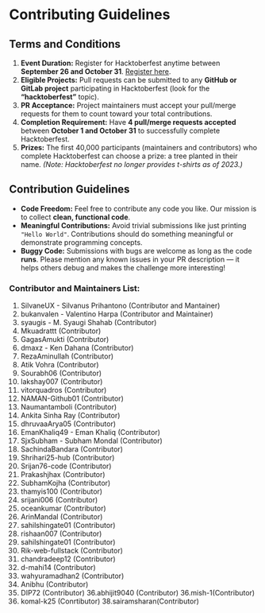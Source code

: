# Contributing Guidelines

## Terms and Conditions

1. **Event Duration:** Register for Hacktoberfest anytime between **September 26 and October 31**. [Register here](https://hacktoberfest.com/).  
2. **Eligible Projects:** Pull requests can be submitted to any **GitHub or GitLab project** participating in Hacktoberfest (look for the **“hacktoberfest”** topic).  
3. **PR Acceptance:** Project maintainers must accept your pull/merge requests for them to count toward your total contributions.  
4. **Completion Requirement:** Have **4 pull/merge requests accepted** between **October 1 and October 31** to successfully complete Hacktoberfest.  
5. **Prizes:** The first 40,000 participants (maintainers and contributors) who complete Hacktoberfest can choose a prize: a tree planted in their name. *(Note: Hacktoberfest no longer provides t-shirts as of 2023.)*  

## Contribution Guidelines

- **Code Freedom:** Feel free to contribute any code you like. Our mission is to collect **clean, functional code**.  
- **Meaningful Contributions:** Avoid trivial submissions like just printing `"Hello World"`. Contributions should do something meaningful or demonstrate programming concepts.  
- **Buggy Code:** Submissions with bugs are welcome as long as the code **runs**. Please mention any known issues in your PR description — it helps others debug and makes the challenge more interesting!

### Contributor and Maintainers List:

1. SilvaneUX - Silvanus Prihantono (Contributor and Mantainer)
2. bukanvalen - Valentino Harpa (Contributor and Maintainer)
3. syaugis - M. Syaugi Shahab (Contributor)
4. Mkuadrattt (Contributor)
5. GagasAmukti (Contributor)
6. dmaxz - Ken Dahana (Contributor)
7. RezaAminullah (Contributor)
8. Atik Vohra (Contributor)
9. Sourabh06 (Contributor)
10. lakshay007 (Contributor)
11. vitorquadros (Contributor)
12. NAMAN-Github01 (Contributor)
13. Naumantamboli (Contributor)
14. Ankita Sinha Ray (Contributor)
15. dhruvaaArya05 (Contributor)
16. EmanKhaliq49 - Eman Khaliq (Contributor)
17. SjxSubham - Subham Mondal (Contributor)
18. SachindaBandara (Contributor)
19. Shrihari25-hub (Contributor)
20. Srijan76-code (Contributor)
21. Prakashjhax (Contributor)
22. SubhamKojha (Contributor)
23. thamyis100 (Contributor)
24. srijani006 (Contributor)
25. oceankumar (Contributor)
26. ArinMandal (Contributor)
27. sahilshingate01 (Contributor)
28. rishaan007 (Contributor)
29. sahilshingate01 (Contributor)
30. Rik-web-fullstack (Contributor)
31. chandradeep12 (Contributor)
32. d-mahi14 (Contributor)
33. wahyuramadhan2 (Contributor)
34. Anibhu (Contributor)
35. DIP72 (Contributor)
36.abhijit9040 (Contributor)
36.mish-1(Contributor)
37. komal-k25 (Conrtibutor)
38.sairamsharan(Contributor)
